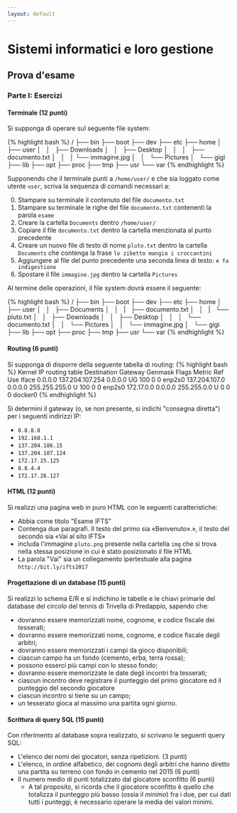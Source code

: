 ```yaml
---
layout: default
---
```


# Sistemi informatici e loro gestione

## Prova d'esame

### Parte I: Esercizi

#### Terminale (12 punti)

Si supponga di operare sul seguente file system:

{% highlight bash %}
/
├── bin
├── boot
├── dev
├── etc
├── home
│   ├── user
│   │   ├── Downloads
│   │   ├── Desktop
│   │   │   ├── documento.txt
│   │   │   └── immagine.jpg
│   │   └── Pictures
│   └── gigi
├── lib
├── opt
├── proc
├── tmp
├── usr
└── var
{% endhighlight %}

Supponendo che il terminale punti a `/home/user/` e che sia loggato come utente `user`, scriva la sequenza di comandi necessari a:

0. Stampare su terminale il contenuto del file `documento.txt`
0. Stampare su terminale le righe del file `documento.txt` contenenti la parola `esame`
0. Creare la cartella `Documents` dentro `/home/user/`
0. Copiare il file `documento.txt` dentro la cartella menzionata al punto precedente
0. Creare un nuovo file di testo di nome `pluto.txt` dentro la cartella `Documents` che contenga la frase `lo zibetto mangia i croccantini`
0. Aggiungere al file del punto precedente una seconda linea di testo: `e fa indigestione`
0. Spostare il file `immagine.jpg` dentro la cartella `Pictures`

Al termine delle operazioni, il file system dovrà essere il seguente:

{% highlight bash %}
/
├── bin
├── boot
├── dev
├── etc
├── home
│   ├── user
│   │   ├── Documents
│   │   |   ├──  documento.txt
│   │   |   └──  pluto.txt
│   │   ├── Downloads
│   │   ├── Desktop
│   │   │   └──  documento.txt
│   │   └── Pictures
│   │       └── immagine.jpg
│   └── gigi
├── lib
├── opt
├── proc
├── tmp
├── usr
└── var
{% endhighlight %}

#### Routing (6 punti)

Si supponga di disporre della seguente tabella di routing:
{% highlight bash %}
Kernel IP routing table
Destination     Gateway         Genmask         Flags Metric Ref    Use Iface
0.0.0.0         137.204.107.254 0.0.0.0         UG    100    0        0 enp2s0
137.204.107.0   0.0.0.0         255.255.255.0   U     100    0        0 enp2s0
172.17.0.0      0.0.0.0         255.255.0.0     U     0      0        0 docker0
{% endhighlight %}

Si determini il gateway (o, se non presente, si indichi "consegna diretta") per i seguenti indirizzi IP:
* `8.8.8.8`
* `192.168.1.1`
* `137.204.106.15`
* `137.204.107.124`
* `172.17.25.125`
* `8.8.4.4`
* `172.17.26.127`

#### HTML (12 punti)

Si realizzi una pagina web in puro HTML con le seguenti caratteristiche:

* Abbia come titolo "Esame IFTS"
* Contenga due paragrafi. Il testo del primo sia «Benvenuto».», il testo del secondo sia «Vai al sito IFTS»
* includa l'immagine `pluto.png` presente nella cartella `img` che si trova nella stessa posizione in cui è stato posizionato il file HTML
* La parola "Vai" sia un collegamento ipertestuale alla pagina `http://bit.ly/ifts2017`

#### Progettazione di un database (15 punti)

Si realizzi lo schema E/R e si indichino le tabelle e le chiavi primarie del database del circolo del tennis di Trivella di Predappio, sapendo che:
* dovranno essere memorizzati nome, cognome, e codice fiscale dei tesserati;
* dovranno essere memorizzati nome, cognome, e codice fiscale degli arbitri;
* dovranno essere memorizzati i campi da gioco disponibili;
* ciascun campo ha un fondo (cemento, erba, terra rossa);
* possono esserci più campi con lo stesso fondo;
* dovranno essere memorizzate le date degli incontri fra tesserati;
* ciascun incontro deve registrare il punteggio del primo giocatore ed il punteggio del secondo giocatore
* ciascun incontro si tiene su un campo;
* un tesserato gioca al massimo una partita ogni giorno.

#### Scrittura di query SQL (15 punti)

Con riferimento al database sopra realizzato, si scrivano le seguenti query SQL:
* L'elenco dei nomi dei giocatori, senza ripetizioni. (3 punti)
* L'elenco, in ordine alfabetico, dei cognomi degli arbitri che hanno diretto una partita su terreno con fondo in cemento nel 2015 (6 punti)
* Il numero medio di punti totalizzato dal giocatore sconfitto (6 punti)
  * A tal proposito, si ricorda che il giocatore sconfitto è quello che totalizza il punteggio più basso (ossia il *minimo*) fra i due, per cui dati tutti i punteggi, è necessario operare la media dei valori minimi.
